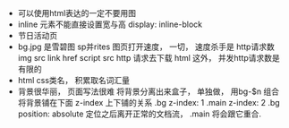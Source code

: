- 可以使用html表达的一定不要用图 
- inline 元素不能直接设置宽与高 
  display: inline-block
- 节日活动页 
- bg.jpg 是雪碧图 sp并rites 
  图页打开速度， 一切， 
  速度杀手是 http请求数 
  img src 
  link href 
  script src 
  http 请求去下载 
  html 这外，
  并发http请求数是有限的 
- html css类名， 积累取名词汇量
- 背景很华丽， 页面写法很难 
  将背景分离出来盒子， 单独做，
  用bg-$n 组合将背景铺在下面 
  z-index 上下铺的关系 
  .bg  z-index: 1
  .main z-index: 2
  .bg position: absolute 定位之后离开正常的文档流，
  .main 将会跟它重合. 
  